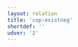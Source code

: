 ```yaml
---
layout: relation
title: 'cop:existneg'
shortdef: ''
udver: '2'
---
```

<!-- Interlanguage links updated Čt lis 12 09:43:21 CET 2020 -->
